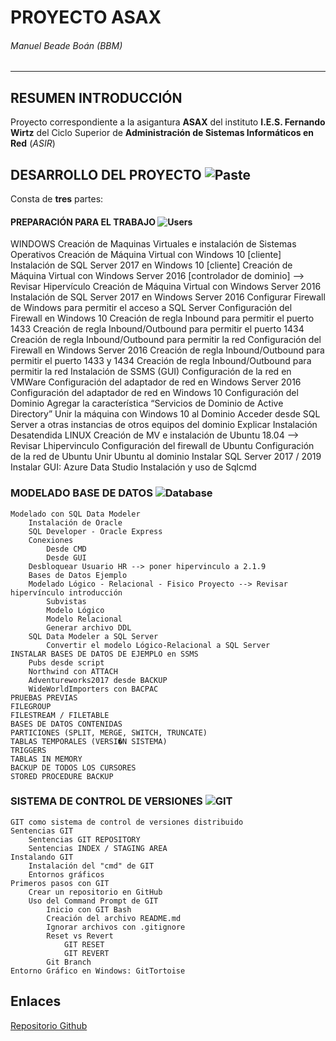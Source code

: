 # PROYECTO ASAX
###### Manuel Beade Boán (BBM)
---


## RESUMEN INTRODUCCIÓN

Proyecto correspondiente a la asigantura **ASAX** del instituto **I.E.S. Fernando Wirtz** del Ciclo Superior de **Administración de Sistemas Informáticos en Red** (*ASIR*)


## DESARROLLO DEL PROYECTO    ![Paste](https://user-images.githubusercontent.com/73242009/111062006-9db11d80-84a6-11eb-9ce5-163e69f1d68a.png)

Consta de **tres** partes:

#### PREPARACIÓN PARA EL TRABAJO    ![Users](https://user-images.githubusercontent.com/73242009/111062555-ddc5cf80-84a9-11eb-8eeb-5e64075dfb05.png)
WINDOWS
		Creación de Maquinas Virtuales e instalación de Sistemas Operativos 
			Creación de Máquina Virtual con Windows 10 [cliente]
				Instalación de SQL Server 2017 en Windows 10 [cliente]
			Creación de Máquina Virtual con Windows Server 2016 [controlador de dominio] --> Revisar Hipervículo
				Creación de Máquina Virtual con Windows Server 2016
				Instalación de SQL Server 2017 en Windows Server 2016
		Configurar Firewall de Windows para permitir el acceso a SQL Server 
			Configuración del Firewall en Windows 10
				Creación de regla Inbound para permitir el puerto 1433
				Creación de regla Inbound/Outbound para permitir el puerto 1434
				Creación de regla Inbound/Outbound para permitir la red
			Configuración del Firewall en Windows Server 2016
				Creación de regla Inbound/Outbound para permitir el puerto 1433 y 1434
				Creación de regla Inbound/Outbound para permitir la red
		Instalación de SSMS (GUI)
		Configuración de la red en VMWare
			Configuración del adaptador de red en Windows Server 2016			
			Configuración del adaptador de red en Windows 10
			Configuración del Dominio 
				Agregar la característica “Servicios de Dominio de Active Directory”
				Unir la máquina con Windows 10 al Dominio 
				Acceder desde SQL Server a otras instancias de otros equipos del dominio
		Explicar Instalación Desatendida
	LINUX
		Creación de MV e instalación de Ubuntu 18.04 --> Revisar Lhipervinculo
			Configuración del firewall de Ubuntu
			Configuración de la red de Ubuntu
			Unir Ubuntu al dominio
		Instalar SQL Server 2017 / 2019
		Instalar GUI: Azure Data Studio
		Instalación y uso de Sqlcmd
### MODELADO BASE DE DATOS    ![Database](https://user-images.githubusercontent.com/73242009/111062509-917a8f80-84a9-11eb-8c91-790cfe026099.png)
	Modelado con SQL Data Modeler 
		Instalación de Oracle
		SQL Developer - Oracle Express
		Conexiones
			Desde CMD
			Desde GUI
		Desbloquear Usuario HR --> poner hipervinculo a 2.1.9
		Bases de Datos Ejemplo
		Modelado Lógico - Relacional - Fisico Proyecto --> Revisar hipervínculo introducción
			Subvistas
			Modelo Lógico
			Modelo Relacional
			Generar archivo DDL
		SQL Data Modeler a SQL Server
			Convertir el modelo Lógico-Relacional a SQL Server
	INSTALAR BASES DE DATOS DE EJEMPLO en SSMS 
		Pubs desde script 
		Northwind con ATTACH
		Adventureworks2017 desde BACKUP
		WideWorldImporters con BACPAC
	PRUEBAS PREVIAS
	FILEGROUP 
	FILESTREAM / FILETABLE
	BASES DE DATOS CONTENIDAS 
	PARTICIONES (SPLIT, MERGE, SWITCH, TRUNCATE) 
	TABLAS TEMPORALES (VERSI�N SISTEMA) 
	TRIGGERS
	TABLAS IN MEMORY
	BACKUP DE TODOS LOS CURSORES
	STORED PROCEDURE BACKUP
### SISTEMA DE CONTROL DE VERSIONES    ![GIT](https://user-images.githubusercontent.com/73242009/111062657-79efd680-84aa-11eb-8742-84f85ebb90cc.png)
	GIT como sistema de control de versiones distribuido
	Sentencias GIT
		Sentencias GIT REPOSITORY
		Sentencias INDEX / STAGING AREA
	Instalando GIT
		Instalación del "cmd" de GIT
		Entornos gráficos
	Primeros pasos con GIT
		Crear un repositorio en GitHub
		Uso del Command Prompt de GIT
			Inicio con GIT Bash
			Creación del archivo README.md
			Ignorar archivos con .gitignore
			Reset vs Revert
				GIT RESET
				GIT REVERT
			Git Branch
	Entorno Gráfico en Windows: GitTortoise


## Enlaces

[Repositorio Github](https://github.com/BBMASAX/BBMASPACE.git)